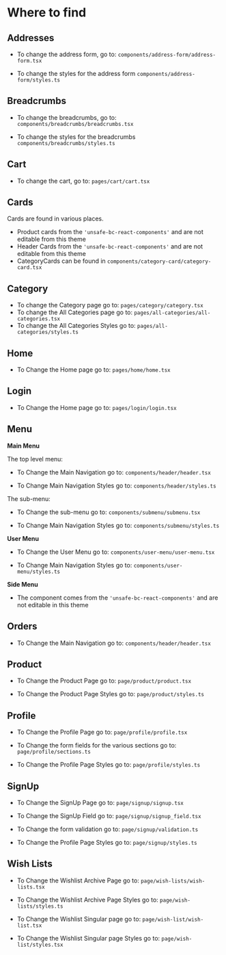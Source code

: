 # Where to find

## Addresses

- To change the address form, go to:
  `components/address-form/address-form.tsx`

- To change the styles for the address form
  `components/address-form/styles.ts`

## Breadcrumbs

- To change the breadcrumbs, go to:
  `components/breadcrumbs/breadcrumbs.tsx`

- To change the styles for the breadcrumbs
  `components/breadcrumbs/styles.ts`

## Cart

- To change the cart, go to:
  `pages/cart/cart.tsx`

## Cards

Cards are found in various places.

- Product cards from the `'unsafe-bc-react-components'` and are not editable from this theme
- Header Cards from the `'unsafe-bc-react-components'` and are not editable from this theme
- CategoryCards can be found in `components/category-card/category-card.tsx`

## Category

- To change the Category page go to:
  `pages/category/category.tsx`
- To change the All Categories page go to:
  `pages/all-categories/all-categories.tsx`
- To change the All Categories Styles go to:
  `pages/all-categories/styles.ts`

## Home

- To Change the Home page go to:
  `pages/home/home.tsx`

## Login

- To Change the Home page go to:
  `pages/login/login.tsx`

## Menu

**Main Menu**

The top level menu:

- To Change the Main Navigation go to:
  `components/header/header.tsx`

- To Change Main Navigation Styles go to:
  `components/header/styles.ts`

The sub-menu:

- To Change the sub-menu go to:
  `components/submenu/submenu.tsx`

- To Change Main Navigation Styles go to:
  `components/submenu/styles.ts`

**User Menu**

- To Change the User Menu go to:
  `components/user-menu/user-menu.tsx`

- To Change Main Navigation Styles go to:
  `components/user-menu/styles.ts`

**Side Menu**

- The <SideMenu /> component comes from the `'unsafe-bc-react-components'` and are not editable in this theme

## Orders

- To Change the Main Navigation go to:
  `components/header/header.tsx`

## Product

- To Change the Product Page go to:
  `page/product/product.tsx`

- To Change the Product Page Styles go to:
  `page/product/styles.ts`

## Profile

- To Change the Profile Page go to:
  `page/profile/profile.tsx`

- To Change the form fields for the various sections go to:
  `page/profile/sections.ts`

- To Change the Profile Page Styles go to:
  `page/profile/styles.ts`

## SignUp

- To Change the SignUp Page go to:
  `page/signup/signup.tsx`

- To Change the SignUp Field go to:
  `page/signup/signup_field.tsx`

- To Change the form validation go to:
  `page/signup/validation.ts`

- To Change the Profile Page Styles go to:
  `page/signup/styles.ts`

## Wish Lists

- To Change the Wishlist Archive Page go to:
  `page/wish-lists/wish-lists.tsx`

- To Change the Wishlist Archive Page Styles go to:
  `page/wish-lists/styles.ts`

- To Change the Wishlist Singular page go to:
  `page/wish-list/wish-list.tsx`

- To Change the Wishlist Singular page Styles go to:
  `page/wish-list/styles.tsx`
